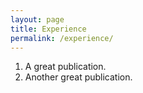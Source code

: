 ```yaml
---
layout: page
title: Experience
permalink: /experience/
---
```


1. A great publication.
2. Another great publication.
